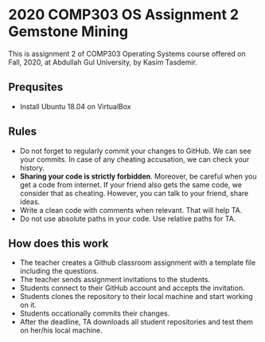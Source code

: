 # 2020 COMP303 OS Assignment 2 Gemstone Mining
This is assignment 2 of COMP303 Operating Systems course offered on Fall, 2020, at Abdullah Gul University, by Kasim Tasdemir.

## Prequsites
- Install Ubuntu 18.04 on VirtualBox
## Rules
- Do not forget to regularly commit your changes to GitHub. We can see your commits. In case of any cheating accusation, we can check your history.
- **Sharing your code is strictly forbidden**. Moreover, be careful when you get a code from internet. If your friend also gets the same code, we consider that as cheating. However, you can talk to your friend, share ideas.
- Write a clean code with comments when relevant. That will help TA.
- Do not use absolute paths in your code. Use relative paths for TA.
## How does this work
- The teacher creates a Github classroom assignment with a template file including the questions.
- The teacher sends assignment invitations to the students.
- Students connect to their GitHub account and accepts the invitation.
- Students clones the repository to their local machine and start working on it.
- Students occationally commits their changes.
- After the deadline, TA downloads all student repositories and test them on her/his local machine.
